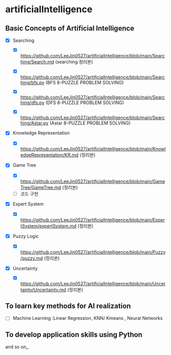 # artificialIntelligence

## Basic Concepts of Artificial Intelligence
 - [x] Searching
 
      - [x] https://github.com/LeeJin0527/artificialIntelligence/blob/main/Searching/Search.md (searching 정리본)
      - [x] https://github.com/LeeJin0527/artificialIntelligence/blob/main/Searching/bfs.py (BFS 8-PUZZLE PROBLEM SOLVING)
      - [x] https://github.com/LeeJin0527/artificialIntelligence/blob/main/Searching/dfs.py (DFS 8-PUZZLE PROBLEM SOLVING)
      - [x] https://github.com/LeeJin0527/artificialIntelligence/blob/main/Searching/Astar.py (Astar 8-PUZZLE PROBLEM SOLVING)


- [x] Knowledge Representation
      
     - [x] https://github.com/LeeJin0527/artificialIntelligence/blob/main/KnowledgeRepresentation/KR.md (정리본)

- [x] Game Tree
      
     - [x] https://github.com/LeeJin0527/artificialIntelligence/blob/main/GameTree/GameTree.md (정리본)
     - [ ] 코드 구현

- [x] Expert System
      
     - [x] https://github.com/LeeJin0527/artificialIntelligence/blob/main/ExpertSystem/expertSystem.md (정리본)

- [x] Puzzy Logic
      
     - [x] https://github.com/LeeJin0527/artificialIntelligence/blob/main/Puzzy/puzzy.md (정리본)

 - [x] Uncertainty
      - [x] https://github.com/LeeJin0527/artificialIntelligence/blob/main/Uncertainty/Uncertainty.md (정리본)
     

## To learn key methods for AI realization
- [ ] Machine Learning :Linear Regression, KNN/ Kmeans , Neural Networks

## To develop application skills using Python

and so on,,

